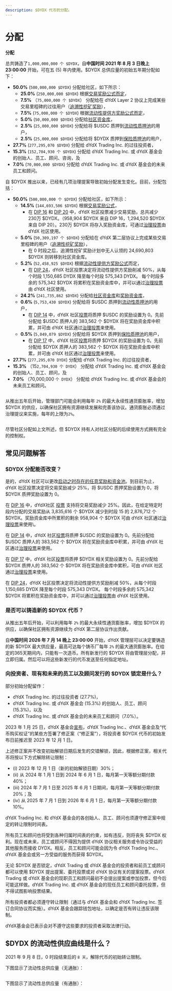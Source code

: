 ```yaml
---
description: $DYDX 代币的分配。
---
```


# 分配

**分配**

总共铸造了`1,000,000,000 个 $DYDX`，自**中国时间 2021 年 8 月 3 日晚上 23:00:00** 开始，可在五 (5) 年内使用。$DYDX 总供应量的初始五年期分配如下：

* **50.0%** (`500,000,000 $DYDX`) 分配给社区，如下所示：
  * **25.0%** (`250,000,000 $DYDX`) 根据[交易奖励公式而定](https://docs.dydx.community/dydx-governance/rewards/trading-rewards)，
  * **7.5%** （`75,000,000 个 $DYDX`） 分配给在 dYdX Layer 2 协议上完成某些交易里程碑的过往用户（[追溯性挖矿奖励](https://docs.dydx.community/dydx-governance/rewards/retroactive-mining-rewards)），
  * **7.5%** (`75,000,000 个 $DYDX`) 根据[流动性提供方奖励公式而定](https://docs.dydx.community/dydx-governance/rewards/liquidity-provider-rewards)，
  * **5.0%** (`50,000,000 $DYDX`) 分配给[社区资金库](https://docs.dydx.community/dydx-governance/start-here/community-treasury/)，
  * **2.5%** (`25,000,000 $DYDX`) 分配给将 $USDC 质押到[流动性质押池](https://docs.dydx.community/dydx-governance/staking-pools/liquidity-staking-pool)的用户，
  * **2.5%** (`25,000,000 $DYDX`) 分配给将 $DYDX 质押到[保险质押池](https://docs.dydx.community/dydx-governance/staking-pools/safety-staking-pool)的用户，
* **27.7%** (`277,295,070 $DYDX`) 分配给 dYdX Trading Inc. 的过往投资者，
* **15.3%** (`152,704,930 个 $DYDX`) 分配给 dYdX Trading Inc. 或 dYdX 基金会的创始人、员工、顾问、咨询，及
* **7.0%** (`70,000,000 $DYDX`) 分配给 dYdX Trading Inc. 或 dYdX 基金会的未来员工和顾问。

自 $DYDX 推出以来，已经有几项治理提案导致初始分配发生变化。目前，分配包括：

* **50.0%** (`500,000,000 个 $DYDX`) 分配给社区，如下所示：
  * **14.5%** (`144,693,506 $DYDX`) 根据[交易奖励公式](https://docs.dydx.community/dydx-governance/rewards/trading-rewards)，
    * 在 [DIP 16](https://github.com/dydxfoundation/dip/blob/master/content/dips/DIP-16.md) 和 [DIP 20](https://dydx.community/dashboard/proposal/11) 中，dYdX 社区投票减少交易奖励，总共减少 230万 $DYDX。（958,904 $DYDX 来自 DIP 16，1,294,520 $DYDX 来自 DIP 20）。230万 $DYDX 将存入奖励资金库，可通过[治理投票](https://docs.dydx.community/dydx-governance/voting-and-governance/governance-parameters)由 dYdX 社区使用。
  * **5.0%** (`50,309,197 个 $DYDX`) 分配给在 dYdX 第二层协议上完成某些交易里程碑的用户（[追溯性挖矿奖励](../rewards/retroactive-mining-rewards.md)），
    * 在 0 时段之后，追溯性挖矿奖励计划中无人认领的 24,690,803 $DYDX 则转移到社区资金库。
  * **5.2%** (`52,458,925 $DYDX`) 根据[流动性提供方奖励公式](https://docs.dydx.community/dydx-governance/rewards/liquidity-provider-rewards)而定，
    * 在 [DIP 24](https://github.com/dydxfoundation/dip/blob/master/content/dips/DIP-24.md)，dYdX 社区投票决定将流动性提供方奖励削减 50%，从每个时段 1,150,685 DYDX 降至每个时段 575,343 DYDX。 每个时段多余的 575,342 $DYDX 将累积在奖励资金库中，并可以通过[治理投票](https://docs.dydx.community/dydx-governance/voting-and-governance/governance-parameters)由 dYdX 社区使用。
  * **24.2%** (`241,735,862 $DYDX`) 分配给[社区资金库](https://docs.dydx.community/dydx-governance/start-here/community-treasury/)和[奖励资金库](https://docs.dydx.community/dydx-governance/start-here/rewards-treasury)，
  * **0.6%** (`5,753,430 $DYDX`) 分配给将 $USDC 质押到[流动性质押池](https://docs.dydx.community/dydx-governance/staking-pools/liquidity-staking-pool)的用户，
    *  在 [DIP 14](https://github.com/dydxfoundation/dip/blob/master/content/dips/DIP-14.md) 中，dYdX 社区[投票](https://dydx.community/dashboard/proposal/7)将质押 $USDC 的奖励设置为 0。先前分配给 $USDC 质押人的 383,562 个 $DYDX 将在奖励资金库中积累，并可由 dYdX 社区通过[治理投票](https://docs.dydx.community/dydx-governance/voting-and-governance/governance-parameters)来使用。
  * **0.5%** (`5,049,079 $DYDX`) 分配给将 $DYDX 质押到[保险质押池](https://docs.dydx.community/dydx-governance/staking-pools/safety-staking-pool)的用户，
    *  在 [DIP 17](https://github.com/dydxfoundation/dip/blob/master/content/dips/DIP-17.md) 中，dYdX 社区[投票](https://dydx.community/dashboard/proposal/9)将质押 $DYDX 的奖励设置为 0。先前分配给 $DYDX 质押人的 383,562 个 $DYDX 将在奖励资金库中积累，并可由 dYdX 社区通过[治理投票](https://docs.dydx.community/dydx-governance/voting-and-governance/governance-parameters)来使用。
* **27.7%** (`277,295,070 DYDX`) 分配给 dYdX Trading Inc. 的过往投资者，
* **15.3%** （15`2,704,930 个 DYDX`） 分配给 dYdX Trading Inc. 或 dYdX 基金会的创始人、员工、顾问，及
* **7.0%** （70,000,000 `个 DYDX`） 分配给 dYdX Trading Inc. 或 dYdX 基金会的未来员工和顾问。

<figure><img src="../.gitbook/assets/Screenshot 2023-03-15 at 6.04.13 PM.png" alt=""><figcaption></figcaption></figure>

从推出五年后开始，管理部门可能会利用每年 `2%` 的最大永续性通货膨胀率，增加 $DYDX 的供应，以确保社区拥有资源继续发展和完善该协议。通货膨胀必须通过治理提议来实施，每年的上限为`2%`。

<figure><img src="../.gitbook/assets/Screenshot 2023-03-15 at 6.04.07 PM.png" alt=""><figcaption></figcaption></figure>

尽管社区分配如上文所述，但 $DYDX 持有人对社区分配的后续使用方式拥有完全的控制权。

## **常见问题解答**

### $DYDX 分配能否改变？

是的，dYdX 社区可以更改[启动之时存在的任意奖励和资金池](../voting-and-governance/governance-parameters.md)。到目前为止，dYdX 社区投票决定将交易奖励减少 25%，将 $USDC 质押奖励设置为 0，将 $DYDX 质押奖励设置为 0。

在 [DIP 16](https://github.com/dydxfoundation/dip/blob/master/content/dips/DIP-16.md) 中，dYdX社区 [投票](https://dydx.community/dashboard/proposal/8) 支持将交易奖励减少 25%。因此，在给定特定时段内分配的交易奖励从 3,835,616 个 $DYDX 减少到时段 15 的 2,876,712 个 $DYDX。奖励资金库中所累积的剩余 958,904 个 $DYDX 可由 dYdX 社区通过[治理投票](https://docs.dydx.community/dydx-governance/voting-and-governance/governance-parameters)来使用\\。

 在 [DIP 14](https://github.com/dydxfoundation/dip/blob/master/content/dips/DIP-14.md) 中，dYdX 社区[投票](https://dydx.community/dashboard/proposal/7)将质押 $USDC 的奖励设置为 0。先前分配给 $USDC 质押人的 383,562 个 $DYDX 将在奖励资金库中积累，并可由 dYdX 社区通过[治理投票](https://docs.dydx.community/dydx-governance/voting-and-governance/governance-parameters)来使用。

在 [DIP 17](https://github.com/dydxfoundation/dip/blob/master/content/dips/DIP-17.md) 中，dYdX 社区[投票](https://dydx.community/dashboard/proposal/9)将质押 $DYDX 相关奖励设置为 0。先前分配给 $DYDX 质押人的 383,562 个 $DYDX 将在奖励资金库中累积，可由 dYdX 社区通过[治理投票](https://docs.dydx.community/dydx-governance/voting-and-governance/governance-parameters)来使用。

在 [DIP 24](https://github.com/dydxfoundation/dip/blob/master/content/dips/DIP-24.md)，dYdX 社区投票决定将流动性提供方奖励削减 50%，从每个时段 1,150,685 DYDX 降至每个时段 575,343 DYDX。 每个时段多余的 575,342 $DYDX 将累积在奖励资金库中，并可以通过[治理投票](https://docs.dydx.community/dydx-governance/voting-and-governance/governance-parameters)由 dYdX 社区使用。

### **是否可以铸造新的 $DYDX 代币？**

从推出五年后开始，可以利用每年 `2%` 的最大永续性通货膨胀率，增加 $DYDX 的供应，以确保社区拥有资源继续为 dYdX 第二层协议作出贡献。

自**中国时间 2026 年 7 月 14 晚上 23:00:00** 开始，dYdX 管理层可以决定要铸造的新 $DYDX 最大供应量，最高可达每个铸币厂每年 `2%` 的最大通货膨胀率。在给定的365天期间内，只能有一次造币。所有新发行的 $DYDX 将由管理层分配，并立即归属。然后可以将这些新发行的代币发送至任何指定地址。

### **向投资者、现有和未来的员工以及顾问发行的 $DYDX 锁定是什么？**

部分初始分配留作：

* dYdX Trading Inc. 的过往投资者 (27.7%)，
* dYdX Trading Inc. 或 dYdX 基金会 (15.3%) 的创始人、员工、顾问 (15.3%)，以及
* dYdX Trading Inc. 或 dYdX 基金会的未来员工和顾问（7.0%）。

2023 年 1 月 25 日，dYdX 基金会[宣布](https://dydx.foundation/blog/lock-up-extension)，dYdX Trading Inc.、dYdX 基金会及“代币购买权证”的某些方签署了修正案（“修正案”），将投资者 $DYDX 代币的初始发布日前推迟至 2023 年 12 月 1 日。

上述修正案并不改变初始解锁日期后发生的交错解锁，因此，根据修正案，相关代币将按以下方式解除转让限制：

* (i) 2023 年 12 月 1 日（新的初始解锁日期）30%；
* (ii) 从 2024 年 1 月 1 日到 2024 年 6 月 1 日，每月第一天等额分期付款 40%；
* (iii) 2024 年 7 月 1 日至 2025 年 6 月 1 日期间，每月第一天等额分期付款 20%；及
* (iv) 从 2025 年 7 月 1 日到 2026 年 6 月 1 日，每月第一天等额分期付款 10%。

dYdX Trading Inc. 和 dYdX 基金会的各创始人、员工、顾问也须遵守修正案中规定的转让限制时间表。

所有员工和顾问也将受到各种归属时间表的约束，如有违反，则将丧失 $DYDX 权利。现在或未来，员工或顾问不得因为提供 dYdX 协议相关服务或令协议受益的其他服务而接收 DYDX。相反，员工和顾问可能会因为令 dYdX Trading Inc.、dYdX 基金会或另一方受益的服务而获得 $DYDX。

无论 $DYDX 是否锁定，dYdX Trading 或 dYdX 基金会的投资者和前员工或顾问都可以使用 $DYDX 提出提案、委托投票或对 dYdX 协议有关的提案投票。dYdX Trading 或 dYdX 基金会的现职员工和顾问最初不会提出提案或参加投票，但今后可能这样做。dYdX Trading Inc. 或 dYdX 基金会的现任员工和顾问委托投票，但不得试图影响投票结果。

所有投资者都必须遵守转让限制（通过与 dYdX 基金会和 dYdX Trading Inc. 签订合同协议而实施）。dYdX 基金会跟踪钱包地址，以确定是否有转让违反该限制。

dYdX基金会已表示会对不遵守这些要求的投资者采取法律行动。

## $DYDX 的流动性供应曲线是什么？

2021 年 9 月 8 日，0 时段结束后的 `8 天`，解除代币的初始转让限制。

下图显示了流动性总供应量（无通胀）：

<figure><img src="../.gitbook/assets/liquid-supply-total-issuance.png" alt=""><figcaption></figcaption></figure>

下图显示了流动性总供应量（有通胀）：

<figure><img src="../.gitbook/assets/liquid-supply-total issuance-2%-inflation.png" alt=""><figcaption></figcaption></figure>
